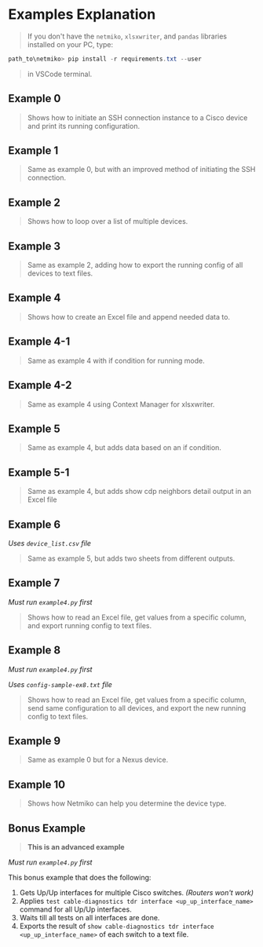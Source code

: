 # Examples Explanation

> If you don't have the `netmiko`, `xlsxwriter`, and `pandas` libraries installed on your PC, type:

```powershell
path_to\netmiko> pip install -r requirements.txt --user
```

> in VSCode terminal.

## Example 0

> Shows how to initiate an SSH connection instance to a Cisco device and print its running configuration.

## Example 1

> Same as example 0, but with an improved method of initiating the SSH connection.

## Example 2

> Shows how to loop over a list of multiple devices.

## Example 3

> Same as example 2, adding how to export the running config of all devices to text files.

## Example 4

> Shows how to create an Excel file and append needed data to.

## Example 4-1

> Same as example 4 with if condition for running mode.

## Example 4-2

> Same as example 4 using Context Manager for xlsxwriter.

## Example 5

> Same as example 4, but adds data based on an if condition.

## Example 5-1

> Same as example 4, but adds show cdp neighbors detail output in an Excel file

## Example 6

_Uses `device_list.csv` file_

> Same as example 5, but adds two sheets from different outputs.

## Example 7

_Must run `example4.py` first_

> Shows how to read an Excel file, get values from a specific column, and export running config to text files.

## Example 8

_Must run `example4.py` first_

_Uses `config-sample-ex8.txt` file_

> Shows how to read an Excel file, get values from a specific column, send same configuration to all devices, and export the new running config to text files.

## Example 9

> Same as example 0 but for a Nexus device.

## Example 10

> Shows how Netmiko can help you determine the device type.

## Bonus Example

> **This is an advanced example**

_Must run `example4.py` first_

This bonus example that does the following:

1. Gets Up/Up interfaces for multiple Cisco switches. _(Routers won't work)_
2. Applies `test cable-diagnostics tdr interface <up_up_interface_name>` command for all Up/Up interfaces.
3. Waits till all tests on all interfaces are done.
4. Exports the result of `show cable-diagnostics tdr interface <up_up_interface_name>` of each switch to a text file.
